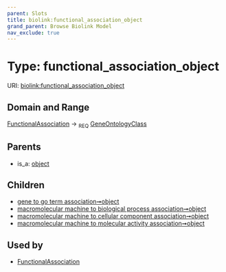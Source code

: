 ```yaml
---
parent: Slots
title: biolink:functional_association_object
grand_parent: Browse Biolink Model
nav_exclude: true
---
```


# Type: functional_association_object




URI: [biolink:functional_association_object](https://w3id.org/biolink/vocab/functional_association_object)

## Domain and Range

[FunctionalAssociation](FunctionalAssociation.md) ->  <sub>REQ</sub> [GeneOntologyClass](GeneOntologyClass.md)

## Parents

 *  is_a: [object](object.md)

## Children

 *  [gene to go term association➞object](gene_to_go_term_association_object.md)
 *  [macromolecular machine to biological process association➞object](macromolecular_machine_to_biological_process_association_object.md)
 *  [macromolecular machine to cellular component association➞object](macromolecular_machine_to_cellular_component_association_object.md)
 *  [macromolecular machine to molecular activity association➞object](macromolecular_machine_to_molecular_activity_association_object.md)

## Used by

 * [FunctionalAssociation](FunctionalAssociation.md)
